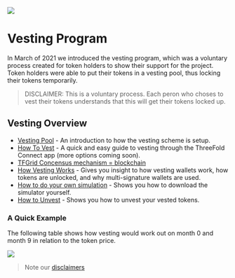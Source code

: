 
![](img/sustainable_.png)

# Vesting Program

In March of 2021 we introduced the vesting program, which was a voluntary process created for token holders to show their support for the project. Token holders were able to put their tokens in a vesting pool, thus locking their tokens temporarily.

> DISCLAIMER: This is a voluntary process. Each peron who choses to vest their tokens understands that this will get their tokens locked up. 

## Vesting Overview

- [Vesting Pool](vesting_pool) - An introduction to how the vesting scheme is setup.
- [How To Vest](how_to_vest) - A quick and easy guide to vesting through the ThreeFold Connect app (more options coming soon).
- [TFGrid Concensus mechanism = blockchain](consensus3)
- [How Vesting Works](how_vesting_works) - Gives you insight to how vesting wallets work, how tokens are unlocked, and why multi-signature wallets are used.
- [How to do your own simulation](vesting_simulator_howto) - Shows you how to download the simulator yourself.
- [How to Unvest](unvesting.md) - Shows you how to unvest your vested tokens.

### A Quick Example 

The following table shows how vesting would work out on month 0 and month 9 in relation to the token price.

![](img/vesting_scheme.jpg)

> Note our [disclaimers](legal:disclaimer)